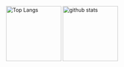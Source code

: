   <img alt="Top Langs" height="150px" src="https://github-readme-stats.vercel.app/api/top-langs/?username=kageyama0&layout=compact&count_private=true&show_icons=true&theme=onedark" />
  <img alt="github stats" height="150px" src="https://github-readme-stats.vercel.app/api?username=kageyama0&count_private=true&show_icons=true&show_icons=true&theme=onedark" />

